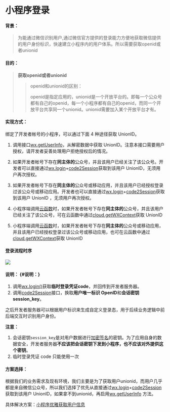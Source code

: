 # 小程序登录

#### 背景：

> 为能通过微信识别用户,通过微信官方提供的登录能力方便地获取微信提供的用户身份标识，快速建立小程序内的用户体系。所以需要获取openid或者unionid

#### 目的：

> **获取openid或者unionid**
>
> > openid和unionid的区别：
> >
> > openid是指定应用的，unionid是一个开放平台的。即每一个公众号都有自己的openid，每一个小程序都有自己的openid，而同一个开放平台共享同一个unionid。unionid需要加入某个开放平台才有。

#### 实现方式：

绑定了开发者帐号的小程序，可以通过下面 4 种途径获取 UnionID。

1. 调用接口[wx.getUserInfo](https://developers.weixin.qq.com/miniprogram/dev/api/wx.getUserInfo.html)，从解密数据中获取 UnionID。注意本接口需要用户授权，请开发者妥善处理用户拒绝授权后的情况。

2. 如果开发者帐号下存在**同主体的**公众号，并且该用户已经关注了该公众号。开发者可以直接通过[wx.login](https://developers.weixin.qq.com/miniprogram/dev/api/wx.login.html)+[code2Session](https://developers.weixin.qq.com/miniprogram/dev/api/code2Session.html)获取到该用户 UnionID，无须用户再次授权。

3. 如果开发者帐号下存在**同主体的**公众号或移动应用，并且该用户已经授权登录过该公众号或移动应用。开发者也可以直接通过[wx.login](https://developers.weixin.qq.com/miniprogram/dev/api/wx.login.html)+[code2Session](https://developers.weixin.qq.com/miniprogram/dev/api/code2Session.html)获取到该用户 UnionID ，无须用户再次授权。

4. 小程序端调用[云函数](https://developers.weixin.qq.com/miniprogram/dev/wxcloud/basis/capabilities.html?t=18121111#云函数)时，如果开发者帐号下存在**同主体的**公众号，并且该用户已经关注了该公众号，可在云函数中通过[cloud.getWXContext](https://developers.weixin.qq.com/miniprogram/dev/wxcloud/reference-server-api/utils/getWXContext.html?t=18121111)获取 UnionID

5. 小程序端调用[云函数](https://developers.weixin.qq.com/miniprogram/dev/wxcloud/basis/capabilities.html?t=18121111#云函数)时，如果开发者帐号下存在**同主体的**公众号或移动应用，并且该用户已经授权登录过该公众号或移动应用，也可在云函数中通过[cloud.getWXContext](https://developers.weixin.qq.com/miniprogram/dev/wxcloud/reference-server-api/utils/getWXContext.html?t=18121111)获取 UnionID

#### 登录流程时序

![](https://developers.weixin.qq.com/miniprogram/dev/framework/open-ability/image/api-login.jpg)

#### 说明： {#说明：}

1. 调用[wx.login\(\)](https://developers.weixin.qq.com/miniprogram/dev/api/wx.login.html)获取**临时登录凭证code**，并回传到开发者服务器。
2. 调用[code2Session](https://developers.weixin.qq.com/miniprogram/dev/api/code2Session.html)接口，换取**用户唯一标识 OpenID**和**会话密钥 session\_key**。

之后开发者服务器可以根据用户标识来生成自定义登录态，用于后续业务逻辑中前后端交互时识别用户身份。

**注意：**

1. 会话密钥`session_key`是对用户数据进行[加密签名](https://developers.weixin.qq.com/miniprogram/dev/framework/open-ability/signature.html)的密钥。为了应用自身的数据安全，开发者服务器**不应该把会话密钥下发到小程序，也不应该对外提供这个密钥**。
2. 临时登录凭证 code 只能使用一次

#### 方案选择：



根据我们的业务需求及现有环境，我们主要是为了获取用户unionid，而用户几乎都是来自微信公众号，所以我们选择了优先从直接通过[wx.login](https://developers.weixin.qq.com/miniprogram/dev/api/wx.login.html)+[code2Session](https://developers.weixin.qq.com/miniprogram/dev/api/code2Session.html)获取到该用户 UnionID，如果拿不到unionid，再启用[wx.getUserInfo](https://developers.weixin.qq.com/miniprogram/dev/api/wx.getUserInfo.html) 方法。

具体解决方案：[小程序优雅获取用户信息](/小程序/xiao-cheng-xu-you-ya-huo-qu-yong-hu-xin-xi.md)

